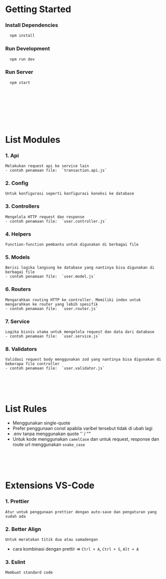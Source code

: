 
# Getting Started
### Install Dependencies
```bash
  npm install
```

### Run Development
```bash
  npm run dev
```

### Run Server 
```bash
  npm start
```


<br>
<br>
<br>

<br>
<br>
<br>


# List Modules

### 1. Api
    Melakukan request api ke service lain
    - contoh penamaan file:  `transaction.api.js`

### 2. Config
    Untuk konfigurasi seperti konfigurasi koneksi ke database

### 3. Controllers
    Mengelola HTTP request dan response
    - contoh penamaan file:  `user.controller.js`

### 4. Helpers
    Function-function pembantu untuk digunakan di berbagai file

### 5. Models
    Berisi logika langsung ke database yang nantinya bisa digunakan di berbagai file
    - contoh penamaan file:  `user.model.js`

### 6. Routers
    Mengarahkan routing HTTP ke controller. Memiliki index untuk mengarahkan ke router yang lebih spesifik
    - contoh penamaan file:  `user.router.js`

### 7. Service
    Logika bisnis utama untuk mengelola request dan data dari database
    - contoh penamaan file:  `user.service.js`

### 8. Validators
    Validasi request body menggunakan zod yang nantinya bisa digunakan di beberapa file controller
    - contoh penamaan file:  `user.validator.js`

<br>
<br>
<br>

# List Rules
  - Menggunakan single-quote
  - Prefer penggunaan const apabila varibel tersebut tidak di ubah lagi
  - .env tanpa menggunakan quote '' / "" 
  - Untuk kode menggunakan `camelCase` dan untuk request, response dan route url menggunakan `snake_case`

<br>
<br>
<br>

# Extensions VS-Code
### 1. Prettier
    Atur untuk penggunaan prettier dengan auto-save dan pengaturan yang sudah ada

### 2. Better Align
    Untuk meratakan titik dua atau samadengan
  - cara  kombinasi dengan prettir => `Ctrl + A`, `Ctrl + S`, `Alt + A`

### 3. Eslint
    Membuat standard code

